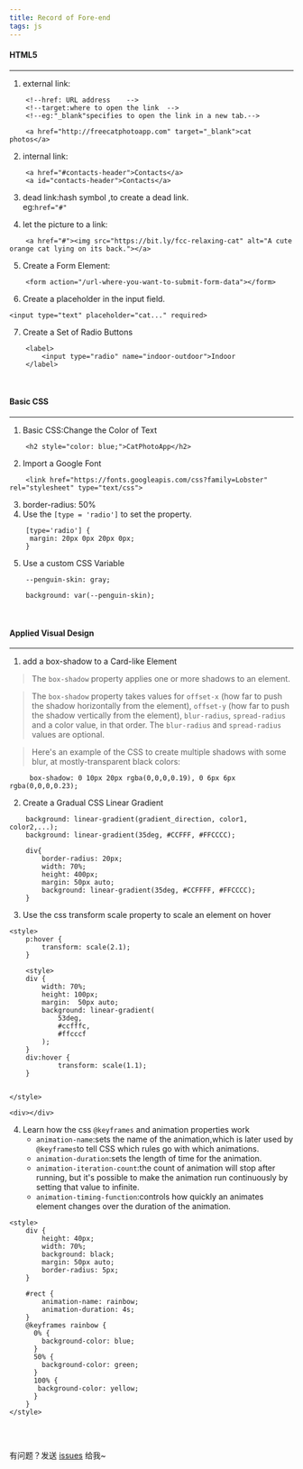 ```yaml
---
title: Record of Fore-end
tags: js 
---
```


#### HTML5
---

1. external link:
```
    <!--href: URL address    -->
    <!--target:where to open the link  -->
    <!--eg:"_blank"specifies to open the link in a new tab.-->
    
    <a href="http://freecatphotoapp.com" target="_blank">cat photos</a>    
```
2. internal link: 
```
    <a href="#contacts-header">Contacts</a>
    <a id="contacts-header">Contacts</a>
```
3. dead link:hash symbol ,to create a dead link.     
   eg:`href="#"`

4. let the picture to a link:
```
    <a href="#"><img src="https://bit.ly/fcc-relaxing-cat" alt="A cute orange cat lying on its back."></a>
```
5. Create a Form Element: 
```
    <form action="/url-where-you-want-to-submit-form-data"></form>
```
6. Create a placeholder in the input field.
```
<input type="text" placeholder="cat..." required>
```
7. Create a Set of Radio Buttons
```
    <label>
        <input type="radio" name="indoor-outdoor">Indoor
    </label>
```

<br>

#### Basic CSS
---

1. Basic CSS:Change the Color of Text
```
    <h2 style="color: blue;">CatPhotoApp</h2>
```
2. Import a Google Font
```
    <link href="https://fonts.googleapis.com/css?family=Lobster" rel="stylesheet" type="text/css">

```
3. border-radius: 50%
4. Use the `[type = 'radio']` to set the property.
```
    [type='radio'] {
     margin: 20px 0px 20px 0px;
    }
```
5. Use a custom CSS Variable
```
    --penguin-skin: gray;
    
    background: var(--penguin-skin);
```

<br>

#### Applied Visual Design
---

1. add a box-shadow to a Card-like Element

>The `box-shadow` property applies one or more shadows to an element.

>The `box-shadow` property takes values for `offset-x` (how far to push the shadow horizontally from the element), `offset-y` (how far to push the shadow vertically from the element), `blur-radius`, `spread-radius` and a color value, in that order. The `blur-radius` and `spread-radius` values are optional.

>Here's an example of the CSS to create multiple shadows with some blur, at mostly-transparent black colors:
```
     box-shadow: 0 10px 20px rgba(0,0,0,0.19), 0 6px 6px rgba(0,0,0,0.23);
```
2. Create a Gradual CSS Linear Gradient
```
    background: linear-gradient(gradient_direction, color1, color2,...);
    background: linear-gradient(35deg, #CCFFF, #FFCCCC);
    
    div{ 
        border-radius: 20px;
        width: 70%;
        height: 400px;
        margin: 50px auto;
        background: linear-gradient(35deg, #CCFFFF, #FFCCCC);
    }
```
3. Use the css transform scale property to scale an element on hover
```
<style>
    p:hover {
        transform: scale(2.1);
    }
    
    <style>
    div { 
        width: 70%;
        height: 100px;
        margin:  50px auto;
        background: linear-gradient(
            53deg,
            #ccfffc,
            #ffcccf
        );
    }
    div:hover {
            transform: scale(1.1);
    }
  
  
</style>

<div></div>
```

4. Learn how the css `@keyframes` and animation properties work
    * `animation-name`:sets the name of the animation,which is later used by `@keyframes`to tell CSS which rules go with which animations.
    *  `animation-duration`:sets the length of time for the animation. 
    *  `animation-iteration-count`:the count of animation will stop after running, but it's possible to make the animation run continuously by setting that value to infinite.
    *  `animation-timing-function`:controls how quickly an animates element changes over the duration of the animation.
```
<style>
    div {
        height: 40px;
        width: 70%;
        background: black;
        margin: 50px auto;
        border-radius: 5px;
    }

    #rect {
        animation-name: rainbow;
        animation-duration: 4s;
    }
    @keyframes rainbow {
      0% {
        background-color: blue;
      }
      50% {
        background-color: green;
      }
      100% {
       background-color: yellow;
      }
    }
</style>
  
```

<br>

有问题？发送 [issues](https://syt-honey.github.io/about/) 给我~
